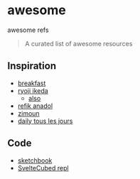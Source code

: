 # awesome
awesome refs


> A curated list of awesome resources

## Inspiration
  - [breakfast](https://breakfastny.com/)
  - [ryoji ikeda](https://www.ryojiikeda.com/)
      - [also](https://www.ryojiikeda.com/project/datamatics/)
  - [refik anadol](http://refikanadol.com)
  - [zimoun](https://www.zimoun.net/)
  - [daily tous les jours](https://www.dailytouslesjours.com/en)

## Code
- [sketchbook](https://github.com/swift502/Sketchbook/tree/master/src/ts)
- [SvelteCubed repl](https://stackblitz.com/edit/sveltekit-vqtrge?file=src/routes/index.svelte)
